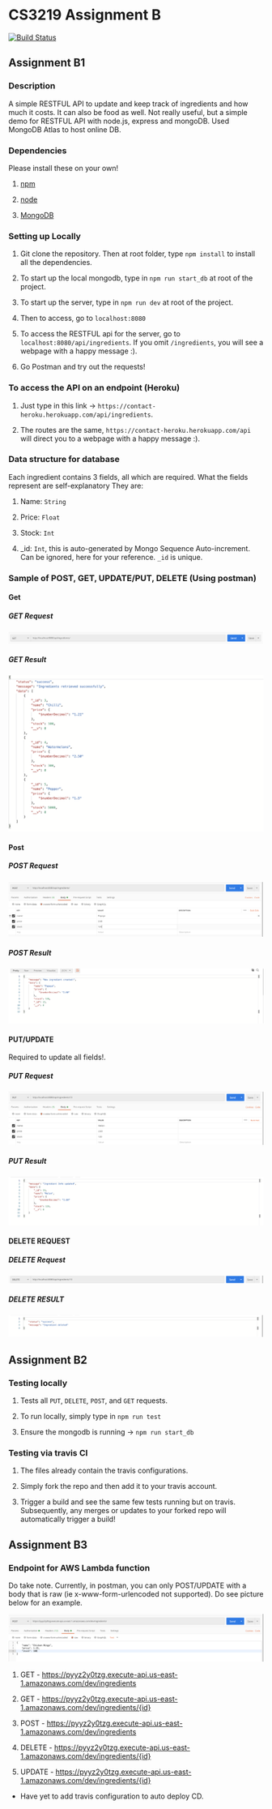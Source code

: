 # CS3219 Assignment B

[![Build Status](https://travis-ci.org/kester-ng/Assignment-2.svg?branch=master)](https://travis-ci.org/kester-ng/Assignment-2)

## Assignment B1

### Description

A simple RESTFUL API to update and keep track of ingredients and how much it costs. It can also be food as well. Not really useful, but a simple demo for RESTFUL API with node.js, express and mongoDB. Used MongoDB Atlas to host online DB.

### Dependencies

Please install these on your own!

1. [npm](https://www.npmjs.com/get-npm)

2. [node](https://nodejs.org/en/download/)

3. [MongoDB](https://docs.mongodb.com/manual/installation/)


### Setting up Locally

1. Git clone the repository. Then at root folder, type `npm install` to install all the dependencies.

2. To start up the local mongodb, type in `npm run start_db` at root of the project.

3. To start up the server, type in `npm run dev` at root of the project.

4. Then to access, go to `localhost:8080`

5. To access the RESTFUL api for the server, go to `localhost:8080/api/ingredients`. If you omit `/ingredients`, you will see a webpage with a happy message :).

6. Go Postman and try out the requests!

### To access the API on an endpoint (Heroku)

1. Just type in this link -> `https://contact-heroku.herokuapp.com/api/ingredients`.

2. The routes are the same, `https://contact-heroku.herokuapp.com/api` will direct you to a webpage with a happy message :).
 
### Data structure for database

Each ingredient contains 3 fields, all which are required. What the fields represent are self-explanatory They are:

1. Name: `String`

2. Price: `Float`

3. Stock: `Int`

4. _id: `Int`, this is auto-generated by Mongo Sequence Auto-increment. Can be ignored, here for your reference. `_id` is unique.

### Sample of POST, GET, UPDATE/PUT, DELETE (Using postman)

#### Get

##### GET Request

![Header](images/get_header.png)

##### GET Result

![Result](images/get_result.png)

#### Post

##### POST Request

![Header](images/post_header.png)

##### POST Result

![Result](images/post_result.png)

#### PUT/UPDATE

Required to update all fields!.

##### PUT Request

![Header](images/put_header.png)

##### PUT Result

![Result](images/put_result.png)

#### DELETE REQUEST

##### DELETE Request

![Header](images/delete_header.png)

##### DELETE RESULT

![Header](images/delete_result.png)

## Assignment B2

### Testing locally

1. Tests all `PUT`, `DELETE`, `POST`, and `GET` requests.

2. To run locally, simply type in `npm run test`

3. Ensure the mongodb is running -> `npm run start_db`

### Testing via travis CI

1. The files already contain the travis configurations.

2. Simply fork the repo and then add it to your travis account.

3. Trigger a build and see the same few tests running but on travis. Subsequently, any merges or updates to your forked repo will automatically trigger a build!

## Assignment B3

### Endpoint for AWS Lambda function

Do take note. Currently, in postman, you can only POST/UPDATE with a body that is raw (ie x-www-form-urlencoded not supported). Do see picture below for an example.

![Example](images/lambda.png)

1. GET - https://pyyz2y0tzg.execute-api.us-east-1.amazonaws.com/dev/ingredients

2. GET - https://pyyz2y0tzg.execute-api.us-east-1.amazonaws.com/dev/ingredients/{id}

3. POST - https://pyyz2y0tzg.execute-api.us-east-1.amazonaws.com/dev/ingredients

4. DELETE - https://pyyz2y0tzg.execute-api.us-east-1.amazonaws.com/dev/ingredients/{id}

5. UPDATE - https://pyyz2y0tzg.execute-api.us-east-1.amazonaws.com/dev/ingredients/{id}

- Have yet to add travis configuration to auto deploy CD.
